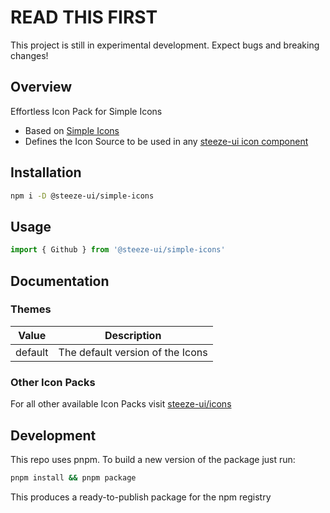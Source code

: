 # READ THIS FIRST

This project is still in experimental development. Expect bugs and breaking changes!

## Overview

Effortless Icon Pack for Simple Icons

- Based on [Simple Icons](https://simpleicons.org/)
- Defines the Icon Source to be used in any [steeze-ui icon component](https://github.com/steeze-ui/icons/tree/main/packages/components)

## Installation

```bash
npm i -D @steeze-ui/simple-icons
```

## Usage

```js
import { Github } from '@steeze-ui/simple-icons'
```

## Documentation

### Themes

| Value   | Description                      |
| ------- | -------------------------------- |
| default | The default version of the Icons |

### Other Icon Packs

For all other available Icon Packs visit [steeze-ui/icons](https://github.com/steeze-ui/icons)

## Development

This repo uses pnpm. To build a new version of the package just run:

```bash
pnpm install && pnpm package
```

This produces a ready-to-publish package for the npm registry
